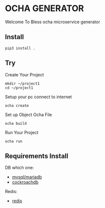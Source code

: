 # OCHA GENERATOR

Welcome To Bless ocha microservice generator

## Install

```
pip3 install .
```

## Try

Create Your Project

```
mkdir ~/project1
cd ~/project1
```

Setup your pc connect to internet

```
ocha create
```

Set up Object Ocha File

```
ocha build
```

Run Your Project

```
ocha run
```

## Requirements Install
DB which one:
- [mysql/mariadb](https://mariadb.org/)
- [cockroachdb](https://www.cockroachlabs.com/)

Redis:
- [redis](https://redis.io/)


